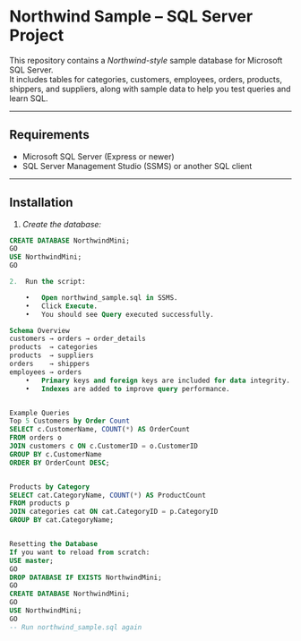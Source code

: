 # Northwind Sample – SQL Server Project

This repository contains a *Northwind-style* sample database for Microsoft SQL Server.  
It includes tables for categories, customers, employees, orders, products, shippers, and suppliers, along with sample data to help you test queries and learn SQL.

---

## Requirements
- Microsoft SQL Server (Express or newer)
- SQL Server Management Studio (SSMS) or another SQL client

---

## Installation

1. *Create the database:*
```sql
CREATE DATABASE NorthwindMini;
GO
USE NorthwindMini;
GO

2.	Run the script:

	•	Open northwind_sample.sql in SSMS.
	•	Click Execute.
	•	You should see Query executed successfully.

Schema Overview
customers → orders → order_details
products  → categories
products  → suppliers
orders    → shippers
employees → orders
	•	Primary keys and foreign keys are included for data integrity.
	•	Indexes are added to improve query performance.


Example Queries
Top 5 Customers by Order Count
SELECT c.CustomerName, COUNT(*) AS OrderCount
FROM orders o
JOIN customers c ON c.CustomerID = o.CustomerID
GROUP BY c.CustomerName
ORDER BY OrderCount DESC;


Products by Category
SELECT cat.CategoryName, COUNT(*) AS ProductCount
FROM products p
JOIN categories cat ON cat.CategoryID = p.CategoryID
GROUP BY cat.CategoryName;


Resetting the Database
If you want to reload from scratch:
USE master;
GO
DROP DATABASE IF EXISTS NorthwindMini;
GO
CREATE DATABASE NorthwindMini;
GO
USE NorthwindMini;
GO
-- Run northwind_sample.sql again
